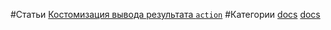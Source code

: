 #Статьи
[Костомизация вывода результата `action`](https://github.com/rainnogame/learning/blob/master/docs/template.md)
#Категории
[docs](https://github.com/rainnogame/learning/blob/master/table_of_content/docs/yii/yii.md)
[docs](https://github.com/rainnogame/learning/blob/master/table_of_content/docs/yii2/yii2.md)
